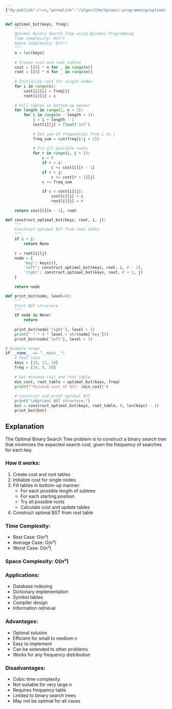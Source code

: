 ```yaml
---
{"dg-publish":true,"permalink":"/algorithm/dynamic-programming/optimal-binary-search-tree/"}
---
```


```python
def optimal_bst(keys, freq):
    """
    Optimal Binary Search Tree using Dynamic Programming
    Time Complexity: O(n³)
    Space Complexity: O(n²)
    """
    n = len(keys)
    
    # Create cost and root tables
    cost = [[0] * n for _ in range(n)]
    root = [[0] * n for _ in range(n)]
    
    # Initialize cost for single nodes
    for i in range(n):
        cost[i][i] = freq[i]
        root[i][i] = i
    
    # Fill tables in bottom-up manner
    for length in range(2, n + 1):
        for i in range(n - length + 1):
            j = i + length - 1
            cost[i][j] = float('inf')
            
            # Get sum of frequencies from i to j
            freq_sum = sum(freq[i:j + 1])
            
            # Try all possible roots
            for r in range(i, j + 1):
                c = 0
                if r > i:
                    c += cost[i][r - 1]
                if r < j:
                    c += cost[r + 1][j]
                c += freq_sum
                
                if c < cost[i][j]:
                    cost[i][j] = c
                    root[i][j] = r
    
    return cost[0][n - 1], root

def construct_optimal_bst(keys, root, i, j):
    """
    Construct optimal BST from root table
    """
    if i > j:
        return None
    
    r = root[i][j]
    node = {
        'key': keys[r],
        'left': construct_optimal_bst(keys, root, i, r - 1),
        'right': construct_optimal_bst(keys, root, r + 1, j)
    }
    
    return node

def print_bst(node, level=0):
    """
    Print BST structure
    """
    if node is None:
        return
    
    print_bst(node['right'], level + 1)
    print(" " * 4 * level + str(node['key']))
    print_bst(node['left'], level + 1)

# Example usage
if __name__ == "__main__":
    # Test case
    keys = [10, 12, 20]
    freq = [34, 8, 50]
    
    # Get minimum cost and root table
    min_cost, root_table = optimal_bst(keys, freq)
    print(f"Minimum cost of BST: {min_cost}")
    
    # Construct and print optimal BST
    print("\nOptimal BST structure:")
    bst = construct_optimal_bst(keys, root_table, 0, len(keys) - 1)
    print_bst(bst)
```

## Explanation
The Optimal Binary Search Tree problem is to construct a binary search tree that minimizes the expected search cost, given the frequency of searches for each key.

### How it works:
1. Create cost and root tables
2. Initialize cost for single nodes
3. Fill tables in bottom-up manner:
   - For each possible length of subtree
   - For each starting position
   - Try all possible roots
   - Calculate cost and update tables
4. Construct optimal BST from root table

### Time Complexity:
- Best Case: O(n³)
- Average Case: O(n³)
- Worst Case: O(n³)

### Space Complexity: O(n²)

### Applications:
- Database indexing
- Dictionary implementation
- Symbol tables
- Compiler design
- Information retrieval

### Advantages:
- Optimal solution
- Efficient for small to medium n
- Easy to implement
- Can be extended to other problems
- Works for any frequency distribution

### Disadvantages:
- Cubic time complexity
- Not suitable for very large n
- Requires frequency table
- Limited to binary search trees
- May not be optimal for all cases 